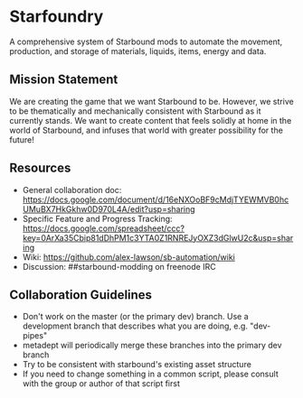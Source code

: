 Starfoundry
=============

A comprehensive system of Starbound mods to automate the movement, production, and storage of materials, liquids, items, energy and data.

Mission Statement
---
We are creating the game that we want Starbound to be. However, we strive to be thematically and mechanically consistent with Starbound as it currently stands. We want to create content that feels solidly at home in the world of Starbound, and infuses that world with greater possibility for the future!

Resources
---
*  General collaboration doc: https://docs.google.com/document/d/16eNXOoBF9cMdjTYEWMVB0hcUMuBX7HkGkhw0D970L4A/edit?usp=sharing
*  Specific Feature and Progress Tracking: https://docs.google.com/spreadsheet/ccc?key=0ArXa35Cbip81dDhPM1c3YTA0Z1RNREJyOXZ3dGlwU2c&usp=sharing
*  Wiki: https://github.com/alex-lawson/sb-automation/wiki
*  Discussion: ##starbound-modding on freenode IRC

Collaboration Guidelines
---
*  Don't work on the master (or the primary dev) branch. Use a development branch that describes what you are doing, e.g. "dev-pipes"
  *  metadept will periodically merge these branches into the primary dev branch
*  Try to be consistent with starbound's existing asset structure
*  If you need to change something in a common script, please consult with the group or author of that script first
